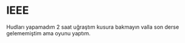 # IEEE
Hudları yapamadım 2 saat uğraştım kusura bakmayın valla son derse gelememiştim ama oyunu yaptım.
